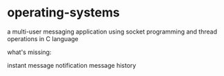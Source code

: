 # operating-systems
a multi-user messaging application using socket programming and thread operations in C language

what's missing:

instant message notification
message history
